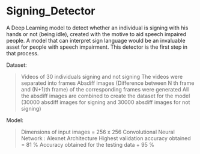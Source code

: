 # Signing_Detector
A Deep Learning model to detect whether an individual is signing with his hands or not (being idle), created with the motive to aid speech impaired people. 
A model that can interpret sign language would be an invaluable asset for people with speech impairment. This detector is the first step in that process. 

Dataset:
> Videos of 30 individuals signing and not signing
> The videos were separated into frames
> Absdiff images (Difference between N th frame and (N+1)th frame) of the corresponding frames were generated
> All the absdiff images are combined to create the dataset for the model (30000 absdiff images for signing and 30000 absdiff images for not signing)

Model:
> Dimensions of input images = 256 x 256
> Convolutional Neural Network : Alexnet Architecture
> Highest validation accuracy obtained = 81 %
> Accuracy obtained for the testing data + 95 %


